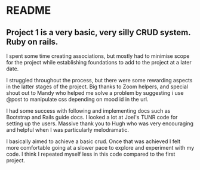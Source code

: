 # README

Project 1 is a very basic, very silly CRUD system. 
Ruby on rails. 
---
I spent some time creating associations, but mostly had to minimise scope for the project while establishing foundations to add to the project at a later date. 

I struggled throughout the process, but there were some rewarding aspects in the latter stages of the project. Big thanks to Zoom helpers, and special shout out to Mandy who helped me solve a problem by suggesting i use @post to manipulate css depending on mood id in the url.

I had some success with following and implementing docs such as Bootstrap and Rails guide docs. I looked a lot at Joel's TUNR code for setting up the users. Massive thank you to Hugh who was very encouraging and helpful when I was particularly melodramatic. 

I basically aimed to achieve a basic crud. Once that was achieved I felt more comfortable going at a slower pace to explore and experiment with my code. I think I repeated myself less in this code compared to the first project.  



